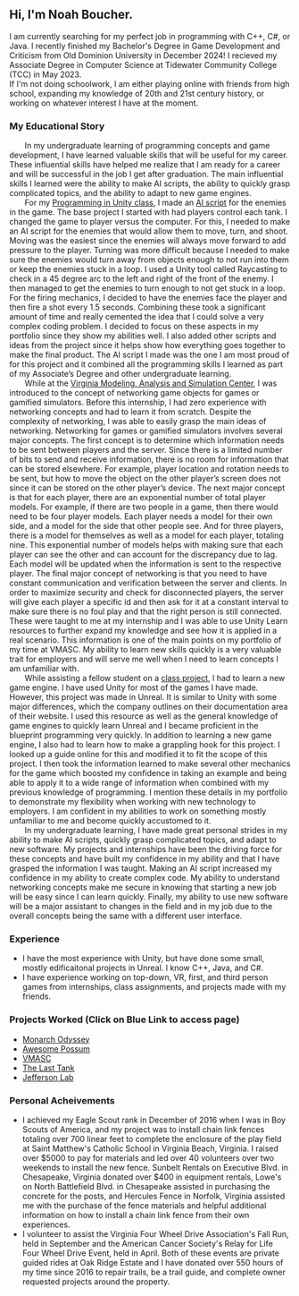 ## Hi, I'm Noah Boucher. <br>
I am currently searching for my perfect job in programming with C++, C#, or Java. I recently finished my Bachelor's Degree in Game Development and Criticism from Old Dominion University in December 2024! I recieved my Associate Degree in Computer Science at Tidewater Community College (TCC) in May 2023.  <br>
If I'm not doing schoolwork, I am either playing online with friends from high school, expanding my knowledge of 20th and 21st century history, or working on whatever interest I have at the moment. <br>
### My Educational Story
&nbsp; &nbsp; &nbsp; &nbsp;In my undergraduate learning of programming concepts and game development, I have learned valuable skills that will be useful for my career. These influential skills have helped me realize that I am ready for a career and will be successful in the job I get after graduation. The main influential skills I learned were the ability to make AI scripts, the ability to quickly grasp complicated topics, and the ability to adapt to new game engines. <br>
&nbsp; &nbsp; &nbsp; &nbsp;For my [Programming in Unity class](The-Last-Tank.md), I made an [AI script](AIScript.md) for the enemies in the game. The base project I started with had players control each tank. I changed the game to player versus the computer. For this, I needed to make an AI script for the enemies that would allow them to move, turn, and shoot. Moving was the easiest since the enemies will always move forward to add pressure to the player. Turning was more difficult because I needed to make sure the enemies would turn away from objects enough to not run into them or keep the enemies stuck in a loop. I used a Unity tool called Raycasting to check in a 45 degree arc to the left and right of the front of the enemy. I then managed to get the enemies to turn enough to not get stuck in a loop. For the firing mechanics, I decided to have the enemies face the player and then fire a shot every 1.5 seconds. Combining these took a significant amount of time and really cemented the idea that I could solve a very complex coding problem. I decided to focus on these aspects in my portfolio since they show my abilities well. I also added other scripts and ideas from the project since it helps show how everything goes together to make the final product. The AI script I made was the one I am most proud of for this project and it combined all the programming skills I learned as part of my Associate’s Degree and other undergraduate learning. <br>
&nbsp; &nbsp; &nbsp; &nbsp;While at the [Virginia Modeling, Analysis and Simulation Center](VMASC.md), I was introduced to the concept of networking game objects for games or gamified simulators. Before this internship, I had zero experience with networking concepts and had to learn it from scratch. Despite the complexity of networking, I was able to easily grasp the main ideas of networking. Networking for games or gamified simulators involves several major concepts. The first concept is to determine which information needs to be sent between players and the server. Since there is a limited number of bits to send and receive information, there is no room for information that can be stored elsewhere. For example, player location and rotation needs to be sent, but how to move the object on the other player’s screen does not since it can be stored on the other player’s device. The next major concept is that for each player, there are an exponential number of total player models. For example, if there are two people in a game, then there would need to be four player models. Each player needs a model for their own side, and a model for the side that other people see. And for three players, there is a model for themselves as well as a model for each player, totaling nine. This exponential number of models helps with making sure that each player can see the other and can account for the discrepancy due to lag. Each model will be updated when the information is sent to the respective player. The final major concept of networking is that you need to have constant communication and verification between the server and clients. In order to maximize security and check for disconnected players, the server will give each player a specific id and then ask for it at a constant interval to make sure there is no foul play and that the right person is still connected. These were taught to me at my internship and I was able to use Unity Learn resources to further expand my knowledge and see how it is applied in a real scenario. This information is one of the main points on my portfolio of my time at VMASC. My ability to learn new skills quickly is a very valuable trait for employers and will serve me well when I need to learn concepts I am unfamiliar with. <br>
&nbsp; &nbsp; &nbsp; &nbsp;While assisting a fellow student on a [class project](Awesome_Possum.md), I had to learn a new game engine. I have used Unity for most of the games I have made. However, this project was made in Unreal. It is similar to Unity with some major differences, which the company outlines on their documentation area of their website. I used this resource as well as the general knowledge of game engines to quickly learn Unreal and I became proficient in the blueprint programming very quickly. In addition to learning a new game engine, I also had to learn how to make a grappling hook for this project. I looked up a guide online for this and modified it to fit the scope of this project. I then took the information learned to make several other mechanics for the game which boosted my confidence in taking an example and being able to apply it to a wide range of information when combined with my previous knowledge of programming. I mention these details in my portfolio to demonstrate my flexibility when working with new technology to employers. I am confident in my abilities to work on something mostly unfamiliar to me and become quickly accustomed to it. <br>
&nbsp; &nbsp; &nbsp; &nbsp;In my undergraduate learning, I have made great personal strides in my ability to make AI scripts, quickly grasp complicated topics, and adapt to new software. My projects and internships have been the driving force for these concepts and have built my confidence in my ability and that I have grasped the information I was taught. Making an AI script increased my confidence in my ability to create complex code. My ability to understand networking concepts make me secure in knowing that starting a new job will be easy since I can learn quickly. Finally, my ability to use new software will be a major assistant to changes in the field and in my job due to the overall concepts being the same with a different user interface. <br>
### Experience
- I have the most experience with Unity, but have done some small, mostly edificaitonal projects in Unreal. I know C++, Java, and C#. <br>
- I have experience working on top-down, VR, first, and third person games from internships, class assignments, and projects made with my friends. <br>
### Projects Worked (Click on Blue Link to access page)
- [Monarch Odyssey](Monarch_Odyssey.md) <br>
- [Awesome Possum](Awesome_Possum.md) <br>
- [VMASC](VMASC.md) <br>
- [The Last Tank](The-Last-Tank.md) <br>
- [Jefferson Lab](Jefferson-Lab.md) <br>
### Personal Acheivements
- I achieved my Eagle Scout rank in December of 2016 when I was in Boy Scouts of America, and my project was to install chain link fences totaling over 700 linear feet to complete the enclosure of the play field at Saint Matthew's Catholic School in Virginia Beach, Virginia.
I raised over $5000 to pay for materials and led over 40 volunteers over two weekends to install the new fence. Sunbelt Rentals on Executive Blvd. in Chesapeake, Virginia donated over $400 in equipment rentals, 
Lowe's on North Battlefield Blvd. in Chesapeake assisted in purchasing the concrete for the posts,
and Hercules Fence in Norfolk, Virginia assisted me with the purchase of the fence materials and helpful additional information on how to install a chain link fence from their own experiences. <br>
- I volunteer to assist the Virginia Four Wheel Drive Association's Fall Run, held in September and the American Cancer Society's Relay for Life Four Wheel Drive Event, held in April. Both of these events are private guided rides at Oak Ridge Estate and I have donated over 550 hours of my time since 2016 to repair trails, be a trail guide, and complete owner requested projects around the property. <br>

<!---
NBoucher596/NBoucher596 is a ✨ special ✨ repository because its `README.md` (this file) appears on your GitHub profile.
You can click the Preview link to take a look at your changes.
--->
